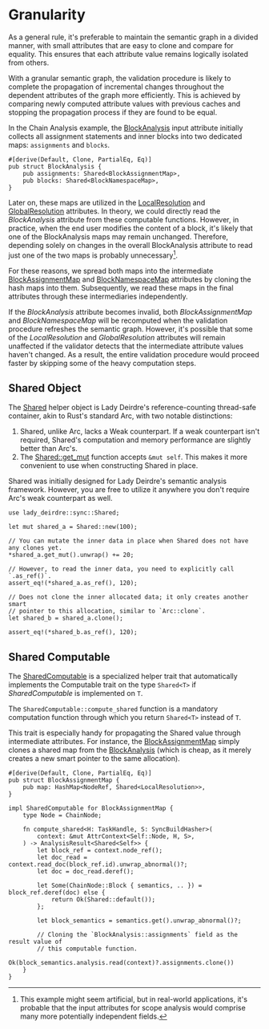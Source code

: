 <!------------------------------------------------------------------------------
  This file is part of "Lady Deirdre", a compiler front-end foundation
  technology.

  This work is proprietary software with source-available code.

  To copy, use, distribute, or contribute to this work, you must agree to
  the terms of the General License Agreement:

  https://github.com/Eliah-Lakhin/lady-deirdre/blob/master/EULA.md

  The agreement grants a Basic Commercial License, allowing you to use
  this work in non-commercial and limited commercial products with a total
  gross revenue cap. To remove this commercial limit for one of your
  products, you must acquire a Full Commercial License.

  If you contribute to the source code, documentation, or related materials,
  you must grant me an exclusive license to these contributions.
  Contributions are governed by the "Contributions" section of the General
  License Agreement.

  Copying the work in parts is strictly forbidden, except as permitted
  under the General License Agreement.

  If you do not or cannot agree to the terms of this Agreement,
  do not use this work.

  This work is provided "as is", without any warranties, express or implied,
  except where such disclaimers are legally invalid.

  Copyright (c) 2024 Ilya Lakhin (Илья Александрович Лахин).
  All rights reserved.
------------------------------------------------------------------------------->

# Granularity

As a general rule, it's preferable to maintain the semantic graph in a divided
manner, with small attributes that are easy to clone and compare for equality.
This ensures that each attribute value remains logically isolated from others.

With a granular semantic graph, the validation procedure is likely to complete
the propagation of incremental changes throughout the dependent attributes of
the graph more efficiently. This is achieved by comparing newly computed
attribute values with previous caches and stopping the propagation process if
they are found to be equal.

In the Chain Analysis example,
the [BlockAnalysis](https://github.com/Eliah-Lakhin/lady-deirdre/blob/f350aaed30373a67694c3aba4d2cfd9874c2a656/work/crates/examples/src/chain_analysis/semantics.rs#L197)
input attribute initially collects all assignment statements and inner blocks
into two dedicated maps: `assignments` and `blocks`.

```rust,noplayground
#[derive(Default, Clone, PartialEq, Eq)]
pub struct BlockAnalysis {
    pub assignments: Shared<BlockAssignmentMap>,
    pub blocks: Shared<BlockNamespaceMap>,
}
```

Later on, these maps are utilized in
the [LocalResolution](https://github.com/Eliah-Lakhin/lady-deirdre/blob/f350aaed30373a67694c3aba4d2cfd9874c2a656/work/crates/examples/src/chain_analysis/semantics.rs#L155)
and
[GlobalResolution](https://github.com/Eliah-Lakhin/lady-deirdre/blob/f350aaed30373a67694c3aba4d2cfd9874c2a656/work/crates/examples/src/chain_analysis/semantics.rs#L85)
attributes. In theory, we could directly read the *BlockAnalysis* attribute from
these computable functions. However, in practice, when the end user modifies the
content of a block, it's likely that one of the BlockAnalysis maps may remain
unchanged. Therefore, depending solely on changes in the overall BlockAnalysis
attribute to read just one of the two maps is probably unnecessary[^blockanalysis].

For these reasons, we spread both maps into the
intermediate
[BlockAssignmentMap](https://github.com/Eliah-Lakhin/lady-deirdre/blob/f350aaed30373a67694c3aba4d2cfd9874c2a656/work/crates/examples/src/chain_analysis/semantics.rs#L310)
and [BlockNamespaceMap](https://github.com/Eliah-Lakhin/lady-deirdre/blob/f350aaed30373a67694c3aba4d2cfd9874c2a656/work/crates/examples/src/chain_analysis/semantics.rs#L337) attributes
by cloning the hash maps into them. Subsequently, we read these maps in the
final attributes through these intermediaries independently.

If the *BlockAnalysis* attribute becomes invalid, both *BlockAssignmentMap* and
*BlockNamespaceMap* will be recomputed when the validation procedure refreshes
the semantic graph. However, it's possible that some of the *LocalResolution*
and *GlobalResolution* attributes will remain unaffected if the validator
detects that the intermediate attribute values haven't changed. As a result, the
entire validation procedure would proceed faster by skipping some of the heavy
computation steps.

[^blockanalysis]: This example might seem artificial, but in real-world
applications, it's probable that the input attributes for scope analysis would
comprise many more potentially independent fields.

## Shared Object

The [Shared](https://docs.rs/lady-deirdre/2.1.0/lady_deirdre/sync/struct.Shared.html)
helper object is Lady Deirdre's reference-counting thread-safe container, akin
to Rust's standard Arc, with two notable distinctions:

1. Shared, unlike Arc, lacks a Weak counterpart. If a weak counterpart isn't
   required, Shared's computation and memory performance are slightly better
   than Arc's.
2. The
   [Shared::get_mut](https://docs.rs/lady-deirdre/2.1.0/lady_deirdre/sync/struct.Shared.html#method.get_mut)
   function accepts `&mut self`. This makes it more convenient to use when
   constructing Shared in place.

Shared was initially designed for Lady Deirdre's semantic analysis framework.
However, you are free to utilize it anywhere you don't require Arc's weak
counterpart as well.

```rust,noplayground
use lady_deirdre::sync::Shared;

let mut shared_a = Shared::new(100);

// You can mutate the inner data in place when Shared does not have any clones yet.
*shared_a.get_mut().unwrap() += 20;

// However, to read the inner data, you need to explicitly call `.as_ref()`.
assert_eq!(*shared_a.as_ref(), 120);

// Does not clone the inner allocated data; it only creates another smart
// pointer to this allocation, similar to `Arc::clone`.
let shared_b = shared_a.clone();

assert_eq!(*shared_b.as_ref(), 120);
```

## Shared Computable

The [SharedComputable](https://docs.rs/lady-deirdre/2.1.0/lady_deirdre/analysis/trait.SharedComputable.html)
is a specialized helper trait that automatically implements the Computable trait
on the type `Shared<T>` if *SharedComputable* is implemented on `T`.

The `SharedComputable::compute_shared` function is a mandatory computation
function through which you return `Shared<T>` instead of `T`.

This trait is especially handy for propagating the Shared value through
intermediate attributes. For instance,
the [BlockAssignmentMap](https://github.com/Eliah-Lakhin/lady-deirdre/blob/f350aaed30373a67694c3aba4d2cfd9874c2a656/work/crates/examples/src/chain_analysis/semantics.rs#L328)
simply clones a shared map from
the [BlockAnalysis](https://github.com/Eliah-Lakhin/lady-deirdre/blob/f350aaed30373a67694c3aba4d2cfd9874c2a656/work/crates/examples/src/chain_analysis/semantics.rs#L198)
(which is cheap, as it merely creates a new smart pointer to the same
allocation).

```rust,noplayground
#[derive(Default, Clone, PartialEq, Eq)]
pub struct BlockAssignmentMap {
    pub map: HashMap<NodeRef, Shared<LocalResolution>>,
}

impl SharedComputable for BlockAssignmentMap {
    type Node = ChainNode;

    fn compute_shared<H: TaskHandle, S: SyncBuildHasher>(
        context: &mut AttrContext<Self::Node, H, S>,
    ) -> AnalysisResult<Shared<Self>> {
        let block_ref = context.node_ref();
        let doc_read = context.read_doc(block_ref.id).unwrap_abnormal()?;
        let doc = doc_read.deref();

        let Some(ChainNode::Block { semantics, .. }) = block_ref.deref(doc) else {
            return Ok(Shared::default());
        };

        let block_semantics = semantics.get().unwrap_abnormal()?;

        // Cloning the `BlockAnalysis::assignments` field as the result value of
        // this computable function.
        Ok(block_semantics.analysis.read(context)?.assignments.clone())
    }
}
```
